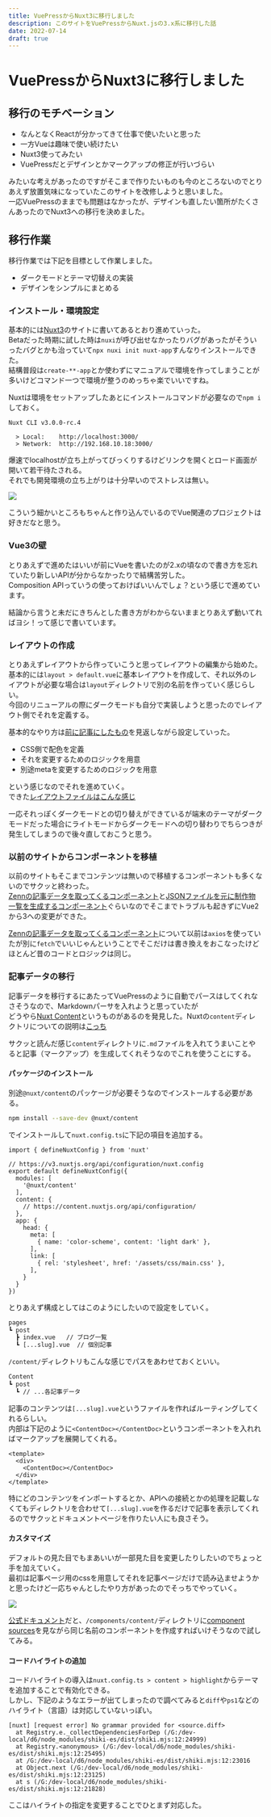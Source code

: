 ```yaml
---
title: VuePressからNuxt3に移行しました
description: このサイトをVuePressからNuxt.jsの3.x系に移行した話
date: 2022-07-14
draft: true
---
```


# VuePressからNuxt3に移行しました

## 移行のモチベーション

- なんとなくReactが分かってきて仕事で使いたいと思った
- 一方Vueは趣味で使い続けたい
- Nuxt3使ってみたい
- VuePressだとデザインとかマークアップの修正が行いづらい

みたいな考えがあったのですがそこまで作りたいものも今のところないのでとりあえず放置気味になっていたこのサイトを改修しようと思いました。  
一応VuePressのままでも問題はなかったが、デザインも直したい箇所がたくさんあったのでNuxt3への移行を決めました。

## 移行作業

移行作業では下記を目標として作業しました。

- ダークモードとテーマ切替えの実装
- デザインをシンプルにまとめる

### インストール・環境設定

基本的には[Nuxt3](https://v3.nuxtjs.org/)のサイトに書いてあるとおり進めていった。  
Betaだった時期に試した時は`nuxi`が呼び出せなかったりバグがあったがそういったバグとかも治っていて`npx nuxi init nuxt-app`すんなりインストールできた。  
結構普段は`create-**-app`とか使わずにマニュアルで環境を作ってしまうことが多いけどコマンド一つで環境が整うのめっちゃ楽でいいですね。

Nuxtは環境をセットアップしたあとにインストールコマンドが必要なので`npm i`しておく。

```log
Nuxt CLI v3.0.0-rc.4

  > Local:    http://localhost:3000/
  > Network:  http://192.168.10.18:3000/

```

爆速でlocalhostが立ち上がってびっくりするけどリンクを開くとロード画面が開いて若干待たされる。  
それでも開発環境の立ち上がりは十分早いのでストレスは無い。

![](/img/post/renewal/nuxt3-loading.jpg)

こういう細かいところもちゃんと作り込んでいるのでVue関連のプロジェクトは好きだなと思う。

### Vue3の壁

とりあえずで進めたはいいが前にVueを書いたのが2.xの頃なので書き方を忘れていたり新しいAPIが分からなかったりで結構苦労した。  
Composition APIっていうの使っておけばいいんでしょ？という感じで進めています。  

結論から言うと未だにきちんとした書き方がわからないままとりあえず動いてればヨシ！って感じで書いています。  

### レイアウトの作成

とりあえずレイアウトから作っていこうと思ってレイアウトの編集から始めた。  
基本的には`layout > default.vue`に基本レイアウトを作成して、それ以外のレイアウトが必要な場合は`layout`ディレクトリで別の名前を作っていく感じらしい。  
今回のリニューアルの際にダークモードも自分で実装しようと思ったのでレイアウト側でそれを定義する。

基本的なやり方は[前に記事にしたもの](https://zenn.dev/ken7253/articles/darkmode-approach)を見返しながら設定していった。  

- CSS側で配色を定義
- それを変更するためのロジックを用意
- 別途metaを変更するためのロジックを用意

という感じなのでそれを進めていく。  
できた[レイアウトファイルはこんな感じ](https://github.com/ken7253/d6/blob/aa6c44335961c416e98d595a3d7c9e88cd68cb16/layouts/default.vue)

一応それっぽくダークモードとの切り替えができているが端末のテーマがダークモードだった場合にライトモードからダークモードへの切り替わりでちらつきが発生してしまうので後々直しておこうと思う。

### 以前のサイトからコンポーネントを移植

以前のサイトもそこまでコンテンツは無いので移植するコンポーネントも多くないのでサクッと終わった。  
[Zennの記事データを取ってくるコンポーネント](https://github.com/ken7253/d6/blob/main/components/ZennArticle.vue)と[JSONファイルを元に制作物一覧を生成するコンポーネント](https://github.com/ken7253/d6/blob/main/components/WorksList.vue)ぐらいなのでそこまでトラブルも起きずにVue2から3への変更ができた。  

[Zennの記事データを取ってくるコンポーネント](https://github.com/ken7253/d6/blob/main/components/ZennArticle.vue)について以前は`axios`を使っていたが別に`fetch`でいいじゃんということでそこだけは書き換えをおこなったけどほとんど昔のコードとロジックは同じ。  

### 記事データの移行

記事データを移行するにあたってVuePressのように自動でパースはしてくれなさそうなので、Markdownパーサを入れようと思っていたが  
どうやら[Nuxt Content](https://content.nuxtjs.org/)というものがあるのを発見した。Nuxtの`content`ディレクトリについての説明は[こっち](https://v3.nuxtjs.org/guide/directory-structure/content)

サクッと読んだ感じ`content`ディレクトリに`.md`ファイルを入れてうまいことやると記事（マークアップ）を生成してくれそうなのでこれを使うことにする。  

#### パッケージのインストール

別途`@nuxt/content`のパッケージが必要そうなのでインストールする必要がある。  

```sh
npm install --save-dev @nuxt/content
```

でインストールして`nuxt.config.ts`に下記の項目を追加する。

```ts{5-10}[nuxt.config.ts]
import { defineNuxtConfig } from 'nuxt'

// https://v3.nuxtjs.org/api/configuration/nuxt.config
export default defineNuxtConfig({
  modules: [
    '@nuxt/content'
  ],
  content: {
    // https://content.nuxtjs.org/api/configuration/
  },
  app: {
    head: {
      meta: [
        { name: 'color-scheme', content: 'light dark' },
      ],
      link: [
        { rel: 'stylesheet', href: '/assets/css/main.css' },
      ],
    }
  }
})
```

とりあえず構成としてはこのようにしたいので設定をしていく。

```txt
pages
┗ post
  ┣ index.vue   // ブログ一覧
  ┗ [...slug].vue  // 個別記事
```

`/content/`ディレクトリもこんな感じでパスをあわせておくといい。  

```txt
Content
┗ post
  ┗ // ...各記事データ
```

記事のコンテンツは`[...slug].vue`というファイルを作ればルーティングしてくれるらしい。  
内部は下記のように`<ContentDoc></ContentDoc>`というコンポーネントを入れればマークアップを展開してくれる。

```vue
<template>
  <div>
    <ContentDoc></ContentDoc>
  </div>
</template>
```

特にどのコンテンツをインポートするとか、APIへの接続とかの処理を記載しなくてもディレクトリを合わせて`[...slug].vue`を作るだけで記事を表示してくれるのでサクッとドキュメントページを作りたい人にも良さそう。

#### カスタマイズ

デフォルトの見た目でもまあいいが一部見た目を変更したりしたいのでちょっと手を加えていく。  
最初は記事ページ用のcssを用意してそれを記事ページだけで読み込ませようかと思ったけど一応ちゃんとしたやり方があったのでそっちでやっていく。

![](/img/post/renewal/default-visual.jpg)

[公式ドキュメント](https://content.nuxtjs.org/guide/writing/markdown#customizing)だと、`/components/content/`ディレクトリに[component sources](https://github.com/nuxt/content/tree/main/src/runtime/components/Prose)を見ながら同じ名前のコンポーネントを作成すればいけそうなので試してみる。  

#### コードハイライトの追加

コードハイライトの導入は`nuxt.config.ts > content > highlight`からテーマを追加することで有効化できる。  
しかし、下記のようなエラーが出てしまったので調べてみると`diff`や`ps1`などのハイライト（言語）は対応していないっぽい。

```log
[nuxt] [request error] No grammar provided for <source.diff>
  at Registry.e._collectDependenciesForDep (/G:/dev-local/d6/node_modules/shiki-es/dist/shiki.mjs:12:24999)
  at Registry.<anonymous> (/G:/dev-local/d6/node_modules/shiki-es/dist/shiki.mjs:12:25495)
  at /G:/dev-local/d6/node_modules/shiki-es/dist/shiki.mjs:12:23016
  at Object.next (/G:/dev-local/d6/node_modules/shiki-es/dist/shiki.mjs:12:23125)
  at s (/G:/dev-local/d6/node_modules/shiki-es/dist/shiki.mjs:12:21828)
```

ここはハイライトの指定を変更することでひとまず対応した。
